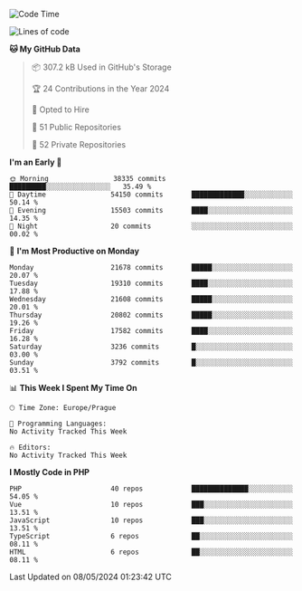 <!--START_SECTION:waka-->
![Code Time](http://img.shields.io/badge/Code%20Time-1%2C583%20hrs%2058%20mins-blue)

![Lines of code](https://img.shields.io/badge/From%20Hello%20World%20I%27ve%20Written-34.0%20million%20lines%20of%20code-blue)

**🐱 My GitHub Data** 

> 📦 307.2 kB Used in GitHub's Storage 
 > 
> 🏆 24 Contributions in the Year 2024
 > 
> 💼 Opted to Hire
 > 
> 📜 51 Public Repositories 
 > 
> 🔑 52 Private Repositories 
 > 
**I'm an Early 🐤** 

```text
🌞 Morning                38335 commits       █████████░░░░░░░░░░░░░░░░   35.49 % 
🌆 Daytime                54150 commits       █████████████░░░░░░░░░░░░   50.14 % 
🌃 Evening                15503 commits       ████░░░░░░░░░░░░░░░░░░░░░   14.35 % 
🌙 Night                  20 commits          ░░░░░░░░░░░░░░░░░░░░░░░░░   00.02 % 
```
📅 **I'm Most Productive on Monday** 

```text
Monday                   21678 commits       █████░░░░░░░░░░░░░░░░░░░░   20.07 % 
Tuesday                  19310 commits       ████░░░░░░░░░░░░░░░░░░░░░   17.88 % 
Wednesday                21608 commits       █████░░░░░░░░░░░░░░░░░░░░   20.01 % 
Thursday                 20802 commits       █████░░░░░░░░░░░░░░░░░░░░   19.26 % 
Friday                   17582 commits       ████░░░░░░░░░░░░░░░░░░░░░   16.28 % 
Saturday                 3236 commits        █░░░░░░░░░░░░░░░░░░░░░░░░   03.00 % 
Sunday                   3792 commits        █░░░░░░░░░░░░░░░░░░░░░░░░   03.51 % 
```


📊 **This Week I Spent My Time On** 

```text
🕑︎ Time Zone: Europe/Prague

💬 Programming Languages: 
No Activity Tracked This Week

🔥 Editors: 
No Activity Tracked This Week
```

**I Mostly Code in PHP** 

```text
PHP                      40 repos            ██████████████░░░░░░░░░░░   54.05 % 
Vue                      10 repos            ███░░░░░░░░░░░░░░░░░░░░░░   13.51 % 
JavaScript               10 repos            ███░░░░░░░░░░░░░░░░░░░░░░   13.51 % 
TypeScript               6 repos             ██░░░░░░░░░░░░░░░░░░░░░░░   08.11 % 
HTML                     6 repos             ██░░░░░░░░░░░░░░░░░░░░░░░   08.11 % 
```




 Last Updated on 08/05/2024 01:23:42 UTC
<!--END_SECTION:waka-->
<!--
**AlexKratky/AlexKratky** is a ✨ _special_ ✨ repository because its `README.md` (this file) appears on your GitHub profile.

Here are some ideas to get you started:

- 🔭 I’m currently working on ...
- 🌱 I’m currently learning ...
- 👯 I’m looking to collaborate on ...
- 🤔 I’m looking for help with ...
- 💬 Ask me about ...
- 📫 How to reach me: ...
- 😄 Pronouns: ...
- ⚡ Fun fact: ...
-->
